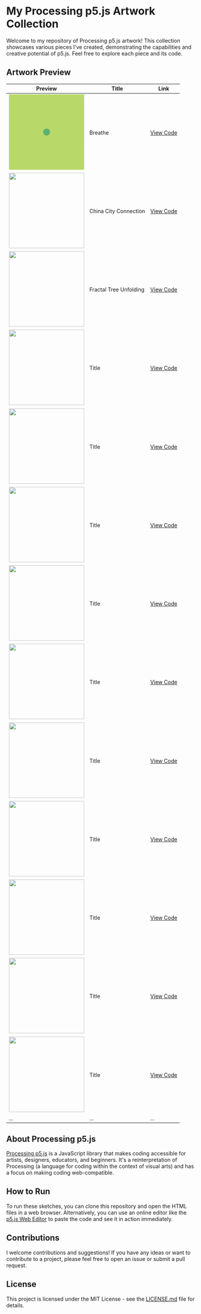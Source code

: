 # My Processing p5.js Artwork Collection

Welcome to my repository of Processing p5.js artwork! This collection showcases various pieces I've created, demonstrating the capabilities and creative potential of p5.js. Feel free to explore each piece and its code.

## Artwork Preview

| Preview | Title | Link |
|---------|-------|------|
| <img src="breath/demo.gif" width="200" height="200"> | Breathe | [View Code](breath) |
| <img src="china-city/demo.gif" width="200" height="200"> | China City Connection | [View Code](china_city) |
| <img src="fractal_tree_unfolding" width="200" height="200"> | Fractal Tree Unfolding | [View Code](fractal_tree_unfolding) |
| <img src="" width="200" height="200"> | Title | [View Code](folder) |
| <img src="" width="200" height="200"> | Title | [View Code](folder) |
| <img src="" width="200" height="200"> | Title | [View Code](folder) |
| <img src="" width="200" height="200"> | Title | [View Code](folder) |
| <img src="" width="200" height="200"> | Title | [View Code](folder) |
| <img src="" width="200" height="200"> | Title | [View Code](folder) |
| <img src="" width="200" height="200"> | Title | [View Code](folder) |
| <img src="" width="200" height="200"> | Title | [View Code](folder) |
| <img src="" width="200" height="200"> | Title | [View Code](folder) |
| <img src="" width="200" height="200"> | Title | [View Code](folder) |
| ... | ... | ... |

## About Processing p5.js

[Processing p5.js](https://p5js.org/) is a JavaScript library that makes coding accessible for artists, designers, educators, and beginners. It's a reinterpretation of Processing (a language for coding within the context of visual arts) and has a focus on making coding web-compatible.

## How to Run

To run these sketches, you can clone this repository and open the HTML files in a web browser. Alternatively, you can use an online editor like the [p5.js Web Editor](https://editor.p5js.org/) to paste the code and see it in action immediately.

## Contributions

I welcome contributions and suggestions! If you have any ideas or want to contribute to a project, please feel free to open an issue or submit a pull request.

## License

This project is licensed under the MIT License - see the [LICENSE.md](LICENSE) file for details.
